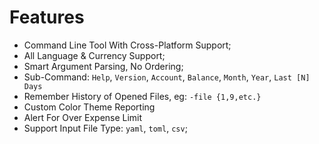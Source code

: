 
# Features

- Command Line Tool With Cross-Platform Support;
- All Language & Currency Support;
- Smart Argument Parsing, No Ordering;
- Sub-Command: `Help`, `Version`, `Account`, `Balance`, `Month`, `Year`, `Last [N] Days`
- Remember History of Opened Files, eg: `-file {1,9,etc.}`
- Custom Color Theme Reporting
- Alert For Over Expense Limit
- Support Input File Type: `yaml`, `toml`, `csv`;
